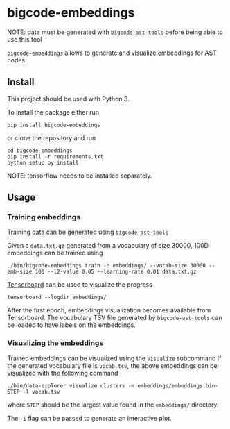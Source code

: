 # bigcode-embeddings

NOTE: data must be generated with [`bigcode-ast-tools`][2] before being able to use
this tool

`bigcode-embeddings` allows to generate and visualize embeddings for
AST nodes.

## Install

This project should be used with Python 3.

To install the package either run

```
pip install bigcode-embeddings
```

or clone the repository and run

```
cd bigcode-embeddings
pip install -r requirements.txt
python setup.py install
```

NOTE: tensorflow needs to be installed separately.

## Usage

### Training embeddings

Training data can be generated using [`bigcode-ast-tools`][2]

Given a `data.txt.gz` generated from a vocabulary of size 30000,
100D embeddings can be trained using

```
./bin/bigcode-embeddings train -o embeddings/ --vocab-size 30000 --emb-size 100 --l2-value 0.05 --learning-rate 0.01 data.txt.gz
```

[Tensorboard][2] can be used to visualize the progress

```
tensorboard --logdir embeddings/
```

After the first epoch, embeddings visualization becomes available from
Tensorboard. The vocabulary TSV file generated by `bigcode-ast-tools` can
be loaded to have labels on the embeddings.

### Visualizing the embeddings

Trained embeddings can be visualized using the `visualize` subcommand
If the generated vocabulary file is `vocab.tsv`, the above embeddings
can be visualized with the following command

```
./bin/data-explorer visualize clusters -m embeddings/embeddings.bin-STEP -l vocab.tsv
```

where `STEP` should be the largest value found in the `embeddings/` directory.

The `-i` flag can be passed to generate an interactive plot.

[1]: ../bigcode-ast-tools/README.md
[2]: https://github.com/tensorflow/tensorboard
